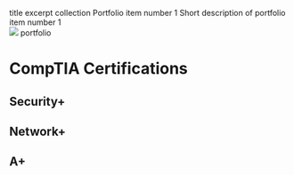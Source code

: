 title	excerpt	collection
Portfolio item number 1
Short description of portfolio item number 1<br/><img src='/images/500x300.png'>
portfolio

# CompTIA Certifications

## Security+

## Network+

## A+

